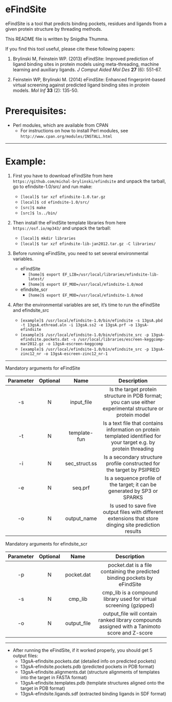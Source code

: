 # eFindSite
eFindSite is a tool that predicts binding pockets, residues and ligands from a given protein structure by threading methods. 

This README file is written by Snigdha Thumma.

If you find this tool useful, please cite these following papers:

1.	Brylinski M, Feinstein WP. (2013) eFindSite: Improved prediction of ligand binding sites in protein models using meta-threading, machine learning and auxiliary ligands. *J Comput Aided Mol Des* **27** (6): 551-67.

2.	Feinstein WP, Brylinski M. (2014) eFindSite: Enhanced fingerprint-based virtual screening against predicted ligand binding sites in protein models. *Mol Inf* **33** (2): 135-50.  

# Prerequisites:
- Perl modules, which are available from CPAN
     - For instructions on how to install Perl modules, see `http://www.cpan.org/modules/INSTALL.html`

------

# Example:
1. First you have to download eFindSite from here `https://github.com/michal-brylinski/efindsite` and unpack the tarball, go to efindsite-1.0/src/ and run make:
     - `[local]$ tar xzf efindsite-1.0.tar.gz`
     - `[local]$ cd efindsite-1.0/src/`
     - `[src]$ make`
     - `[src]$ ls../bin/`

2. Then install the eFindSite template libraries from here `https://osf.io/mp343/` and unpack the tarball:
     - `[local]$ mkdir libraries`
     - `[local]$ tar xzf efindsite-lib-jan2012.tar.gz -C libraries/`

3. Before running eFindSite, you need to set several environmental variables. 
     - eFindSite
       - `[home]$ export EF_LIB=/usr/local/libraries/efindsite-lib-latest/`
       - `[home]$ export EF_MOD=/usr/local/efindsite-1.0/mod`
     - efindsite_scr
       - `[home]$ export EF_MOD=/usr/local/efindsite-1.0/mod`

4. After the environmental variables are set, it’s time to run the eFindSite and efindsite_src
     - `[example]$ /usr/local/efindsite-1.0/bin/efindsite -s 13gsA.pbd -t 13gsA.ethread.aln -i 13gsA.ss2 -e 13gsA.prf -o 13gsA-efindsite`
     - `[example]$ /usr/local/efindsite-1.0/bin/efindsite_src -p 13gsA-efindsite.pockets.dat -s /usr/local/libraries/escreen-keggcomp-mar2012.gz -o 13gsA-escreen-keggcomp`
     - `[example]$ /usr/local/efindsite-1.0/bin/efindsite_src -p 13gsA-zinc12_nr -o 13gsA-escreen-zinc12_nr-1`

------

Mandatory arguments for eFindSite

|Parameter  |  Optional   |  Name |  Description   |
|:---:|:---:|:---:|:---:|
|    -s            |         N          |   input_file           | Is the target protein structure in PDB format; you can use either experimental structure or protein model |
|     -t            |          N         |     template-fun  | Is a text file that contains information on protein templated identified for your target e.g. by protein threading |
|     -i            |          N         |     sec_struct.ss  | Is a secondary structure profile constructed for the target by PSIPRED |
|     -e           |          N         |     seq.prf            | Is a sequence profile of the target; it can be generated by SP3 or SPARKS |
|     -o           |          N         |     output_name  | Is used to save five output files with different extensions that store dinging site prediction results |

Mandatory arguments for efindsite_scr

|Parameter  |  Optional   |  Name |  Description   |
|:---:|:---:|:---:|:---:|
|     -p          |      N   |    pocket.dat    |     pocket.dat is a file containing the predicted binding pockets by eFindSite  |
|     -s          |      N   |   cmp_lib          |      cmp_lib is a compound library used for virtual screening (gzipped)           |
|     -o          |    N     |    output_file    |   output_file will contain ranked library compounds assigned with a Tanimoto score and Z-score  |

------

- After running the eFindSite, if it worked properly, you should get 5 output files:
     - 13gsA-efindsite.pockets.dat (detailed info on predicted pockets)
     - 13gsA-efindsite.pockets.pdb (predicted pockets in PDB format)
     - 13gsA-efindsite.alignments.dat (structure alignments of templates into the target in FASTA format)
     - 13gsA-efindsite.templates.pdb (template structures aligned onto the target in PDB format)
     - 13gsA-efindsite.ligands.sdf (extracted binding ligands in SDF format)
